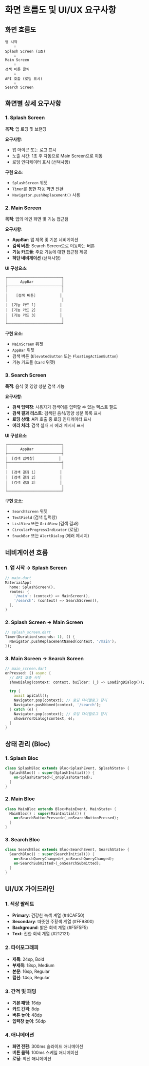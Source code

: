 # 화면 흐름도 및 UI/UX 요구사항

## 화면 흐름도

```
앱 시작
    ↓
Splash Screen (1초)
    ↓
Main Screen
    ↓
검색 버튼 클릭
    ↓
API 호출 (로딩 표시)
    ↓
Search Screen
```

## 화면별 상세 요구사항

### 1. Splash Screen
**목적**: 앱 로딩 및 브랜딩

**요구사항**:
- 앱 아이콘 또는 로고 표시
- 노출 시간: 1초 후 자동으로 Main Screen으로 이동
- 로딩 인디케이터 표시 (선택사항)

**구현 요소**:
- `SplashScreen` 위젯
- `Timer`를 통한 자동 화면 전환
- `Navigator.pushReplacement()` 사용

### 2. Main Screen
**목적**: 앱의 메인 화면 및 기능 접근점

**요구사항**:
- **AppBar**: 앱 제목 및 기본 네비게이션
- **검색 버튼**: Search Screen으로 이동하는 버튼
- **기능 카드들**: 주요 기능에 대한 접근점 제공
- **하단 네비게이션** (선택사항)

**UI 구성요소**:
```
┌─────────────────────────┐
│      AppBar             │
├─────────────────────────┤
│                         │
│    [검색 버튼]           │
│                         │
│  [기능 카드 1]           │
│  [기능 카드 2]           │
│  [기능 카드 3]           │
│                         │
└─────────────────────────┘
```

**구현 요소**:
- `MainScreen` 위젯
- `AppBar` 위젯
- 검색 버튼 (`ElevatedButton` 또는 `FloatingActionButton`)
- 기능 카드들 (`Card` 위젯)

### 3. Search Screen
**목적**: 음식 및 영양 성분 검색 기능

**요구사항**:
- **검색 입력창**: 사용자가 검색어를 입력할 수 있는 텍스트 필드
- **검색 결과 리스트**: 검색된 음식/영양 성분 목록 표시
- **로딩 상태**: API 호출 중 로딩 인디케이터 표시
- **에러 처리**: 검색 실패 시 에러 메시지 표시

**UI 구성요소**:
```
┌─────────────────────────┐
│      AppBar             │
├─────────────────────────┤
│  [검색 입력창]           │
├─────────────────────────┤
│                         │
│  [검색 결과 1]           │
│  [검색 결과 2]           │
│  [검색 결과 3]           │
│                         │
└─────────────────────────┘
```

**구현 요소**:
- `SearchScreen` 위젯
- `TextField` (검색 입력창)
- `ListView` 또는 `GridView` (검색 결과)
- `CircularProgressIndicator` (로딩)
- `SnackBar` 또는 `AlertDialog` (에러 메시지)

## 네비게이션 흐름

### 1. 앱 시작 → Splash Screen
```dart
// main.dart
MaterialApp(
  home: SplashScreen(),
  routes: {
    '/main': (context) => MainScreen(),
    '/search': (context) => SearchScreen(),
  },
)
```

### 2. Splash Screen → Main Screen
```dart
// splash_screen.dart
Timer(Duration(seconds: 1), () {
  Navigator.pushReplacementNamed(context, '/main');
});
```

### 3. Main Screen → Search Screen
```dart
// main_screen.dart
onPressed: () async {
  // API 호출 시작
  showDialog(context: context, builder: (_) => LoadingDialog());
  
  try {
    await apiCall();
    Navigator.pop(context); // 로딩 다이얼로그 닫기
    Navigator.pushNamed(context, '/search');
  } catch (e) {
    Navigator.pop(context); // 로딩 다이얼로그 닫기
    showErrorDialog(context, e);
  }
}
```

## 상태 관리 (Bloc)

### 1. Splash Bloc
```dart
class SplashBloc extends Bloc<SplashEvent, SplashState> {
  SplashBloc() : super(SplashInitial()) {
    on<SplashStarted>(_onSplashStarted);
  }
}
```

### 2. Main Bloc
```dart
class MainBloc extends Bloc<MainEvent, MainState> {
  MainBloc() : super(MainInitial()) {
    on<SearchButtonPressed>(_onSearchButtonPressed);
  }
}
```

### 3. Search Bloc
```dart
class SearchBloc extends Bloc<SearchEvent, SearchState> {
  SearchBloc() : super(SearchInitial()) {
    on<SearchQueryChanged>(_onSearchQueryChanged);
    on<SearchSubmitted>(_onSearchSubmitted);
  }
}
```

## UI/UX 가이드라인

### 1. 색상 팔레트
- **Primary**: 건강한 녹색 계열 (#4CAF50)
- **Secondary**: 따뜻한 주황색 계열 (#FF9800)
- **Background**: 밝은 회색 계열 (#F5F5F5)
- **Text**: 진한 회색 계열 (#212121)

### 2. 타이포그래피
- **제목**: 24sp, Bold
- **부제목**: 18sp, Medium
- **본문**: 16sp, Regular
- **캡션**: 14sp, Regular

### 3. 간격 및 패딩
- **기본 패딩**: 16dp
- **카드 간격**: 8dp
- **버튼 높이**: 48dp
- **입력창 높이**: 56dp

### 4. 애니메이션
- **화면 전환**: 300ms 슬라이드 애니메이션
- **버튼 클릭**: 100ms 스케일 애니메이션
- **로딩**: 회전 애니메이션
